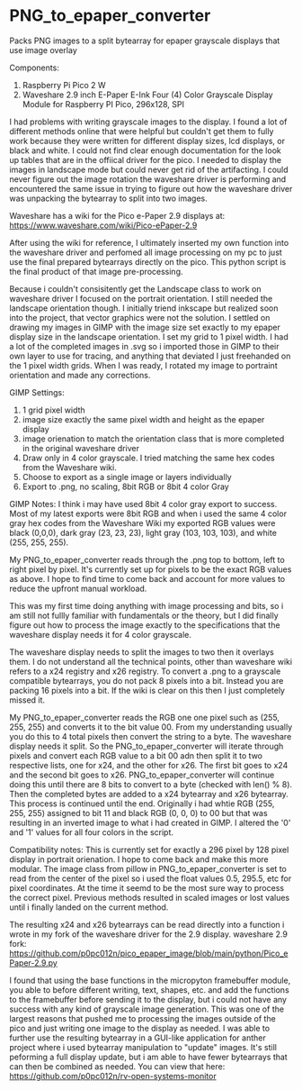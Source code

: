 # PNG_to_epaper_converter
Packs PNG images to a split bytearray for epaper grayscale displays that use image overlay

Components:
1. Raspberry Pi Pico 2 W
2. Waveshare 2.9 inch E-Paper E-Ink Four (4) Color Grayscale Display Module for Raspberry PI Pico, 296x128, SPI

I had problems with writing grayscale images to the display. I found a lot of different methods online that were helpful but couldn't get them to fully work because they were written for different display sizes, lcd displays, or black and white. I could not find clear enough documentation for the look up tables that are in the offiical driver for the pico. I needed to display the images in landscape mode but could never get rid of the artifacting. I could never figure out the image rotation the waveshare driver is performing and encountered the same issue in trying to figure out how the waveshare driver was unpacking the bytearray to split into two images.

Waveshare has a wiki for the Pico e-Paper 2.9 displays at: https://www.waveshare.com/wiki/Pico-ePaper-2.9

After using the wiki for reference, I ultimately inserted my own function into the waveshare driver and perfomed all image processing on my pc to just use the final prepared bytearrays directly on the pico. 
This python script is the final product of that image pre-processing.

Because i couldn't consisitently get the Landscape class to work on waveshare driver I focused on the portrait orientation. I still needed the landscape orientation though.
I initially triend inkscape but realized soon into the project, that vector graphics were not the solution. I settled on drawing my images in GIMP with the image size set exactly to my epaper display size in the landscape orientation. I set my grid to 1 pixel width. I had a lot of the completed images in .svg so i imported those in GIMP to their own layer to use for tracing, and anything that deviated I just freehanded on the 1 pixel width grids.
When I was ready, I rotated my image to portraint orientation and made any corrections.

GIMP Settings:
1. 1 grid pixel width
2. image size exactly the same pixel width and height as the epaper display
3. image orienation to match the orientation class that is more completed in the original waveshare driver
4. Draw only in 4 color grayscale. I tried matching the same hex codes from the Waveshare wiki.
5. Choose to export as a single image or layers individually
6. Export to .png, no scaling, 8bit RGB or 8bit 4 color Gray

GIMP Notes: I think i may have used 8bit 4 color gray export to success. Most of my latest exports were 8bit RGB and when i used the same 4 color gray hex codes from the Waveshare Wiki my exported RGB values were black (0,0,0), dark gray (23, 23, 23), light gray (103, 103, 103), and white (255, 255, 255).

My PNG_to_epaper_converter reads through the .png top to bottom, left to right pixel by pixel. It's currently set up for pixels to be the exact RGB values as above. I hope to find time to come back and account for more values to reduce the upfront manual workload.

This was my first time doing anything with image processing and bits, so i am still not fullly familiar with fundamentals or the theory, but I did finally figure out how to process the image exactly to the specifications that the waveshare display needs it for 4 color grayscale.

The waveshare display needs to split the images to two then it overlays them. I do not understand all the technical points, other than waveshare wiki refers to a x24 registry and x26 registry.
To convert a .png to a grayscale compatible bytearrays, you do not pack 8 pixels into a bit. Instead you are packing 16 pixels into a bit. If the wiki is clear on this then I just completely missed it.

My PNG_to_epaper_converter reads the RGB one one pixel such as (255, 255, 255) and converts it to the bit value 00. From my understanding usually you do this to 4 total pixels then convert the string to a byte. The waveshare display needs it split. So the PNG_to_epaper_converter will iterate through pixels and convert each RGB value to a bit 00 adn then split it to two respective lists, one for x24, and the other for x26. The first bit goes to x24 and the second bit goes to x26. PNG_to_epaper_converter will continue doing this until there are 8 bits to convert to a byte (checked with len() % 8). Then the completed bytes are added to a x24 bytearray and x26 bytearray. This process is continued until the end.
Originally i had whtie RGB (255, 255, 255) assigned to bit 11 and black RGB (0, 0, 0) to 00 but that was resulting in an inverted image to what i had created in GIMP. I altered the '0' and '1' values for all four colors in the script.

Compatibility notes:
This is currently set for exactly a 296 pixel by 128 pixel display in portrait orienation. I hope to come back and make this more modular. The image class from pillow in PNG_to_epaper_converter is set to read from the center of the pixel so i used the float values 0.5, 295.5, etc for pixel coordinates. At the time it seemd to be the most sure way to process the correct pixel. Previous methods resulted in scaled images or lost values until i finally landed on the current method.

The resulting x24 and x26 bytearrays can be read directly into a function i wrote in my fork of the waveshare driver for the 2.9 display.
waveshare 2.9 fork: https://github.com/p0pc012n/pico_epaper_image/blob/main/python/Pico_ePaper-2.9.py

I found that using the base functions in the micropyton framebuffer module, you able to before different writing, text, shapes, etc. and add the functions to the framebuffer before sending it to the display, but i could not have any success with any kind of grayscale image generation. This was one of the largest reasons that pushed me to processing the images outside of the pico and just writing one image to the display as needed.
I was able to further use the resulting bytearray in a GUI-like application for anther project where i used bytearray manipulation to "update" images. It's still peforming a full display update, but i am able to have fewer bytearrays that can then be combined as needed. You can view that here: https://github.com/p0pc012n/rv-open-systems-monitor
